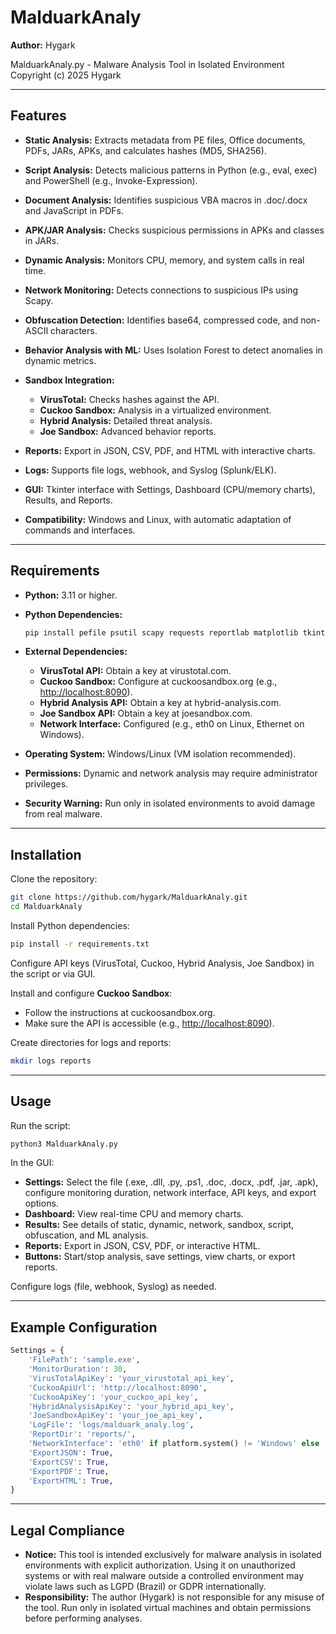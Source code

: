 # MalduarkAnaly

**Author:** Hygark

MalduarkAnaly.py - Malware Analysis Tool in Isolated Environment  
Copyright (c) 2025 Hygark  


---

## Features

* **Static Analysis:** Extracts metadata from PE files, Office documents, PDFs, JARs, APKs, and calculates hashes (MD5, SHA256).

* **Script Analysis:** Detects malicious patterns in Python (e.g., eval, exec) and PowerShell (e.g., Invoke-Expression).

* **Document Analysis:** Identifies suspicious VBA macros in .doc/.docx and JavaScript in PDFs.

* **APK/JAR Analysis:** Checks suspicious permissions in APKs and classes in JARs.

* **Dynamic Analysis:** Monitors CPU, memory, and system calls in real time.

* **Network Monitoring:** Detects connections to suspicious IPs using Scapy.

* **Obfuscation Detection:** Identifies base64, compressed code, and non-ASCII characters.

* **Behavior Analysis with ML:** Uses Isolation Forest to detect anomalies in dynamic metrics.

* **Sandbox Integration:**

  * **VirusTotal:** Checks hashes against the API.
  * **Cuckoo Sandbox:** Analysis in a virtualized environment.
  * **Hybrid Analysis:** Detailed threat analysis.
  * **Joe Sandbox:** Advanced behavior reports.

* **Reports:** Export in JSON, CSV, PDF, and HTML with interactive charts.

* **Logs:** Supports file logs, webhook, and Syslog (Splunk/ELK).

* **GUI:** Tkinter interface with Settings, Dashboard (CPU/memory charts), Results, and Reports.

* **Compatibility:** Windows and Linux, with automatic adaptation of commands and interfaces.

---

## Requirements

* **Python:** 3.11 or higher.

* **Python Dependencies:**

  ```bash
  pip install pefile psutil scapy requests reportlab matplotlib tkinterweb python-docx pdfid sklearn numpy
  ```

* **External Dependencies:**

  * **VirusTotal API:** Obtain a key at virustotal.com.
  * **Cuckoo Sandbox:** Configure at cuckoosandbox.org (e.g., [http://localhost:8090](http://localhost:8090)).
  * **Hybrid Analysis API:** Obtain a key at hybrid-analysis.com.
  * **Joe Sandbox API:** Obtain a key at joesandbox.com.
  * **Network Interface:** Configured (e.g., eth0 on Linux, Ethernet on Windows).

* **Operating System:** Windows/Linux (VM isolation recommended).

* **Permissions:** Dynamic and network analysis may require administrator privileges.

* **Security Warning:** Run only in isolated environments to avoid damage from real malware.

---

## Installation

Clone the repository:

```bash
git clone https://github.com/hygark/MalduarkAnaly.git
cd MalduarkAnaly
```

Install Python dependencies:

```bash
pip install -r requirements.txt
```

Configure API keys (VirusTotal, Cuckoo, Hybrid Analysis, Joe Sandbox) in the script or via GUI.

Install and configure **Cuckoo Sandbox**:

* Follow the instructions at cuckoosandbox.org.
* Make sure the API is accessible (e.g., [http://localhost:8090](http://localhost:8090)).

Create directories for logs and reports:

```bash
mkdir logs reports
```

---

## Usage

Run the script:

```bash
python3 MalduarkAnaly.py
```

In the GUI:

* **Settings:** Select the file (.exe, .dll, .py, .ps1, .doc, .docx, .pdf, .jar, .apk), configure monitoring duration, network interface, API keys, and export options.
* **Dashboard:** View real-time CPU and memory charts.
* **Results:** See details of static, dynamic, network, sandbox, script, obfuscation, and ML analysis.
* **Reports:** Export in JSON, CSV, PDF, or interactive HTML.
* **Buttons:** Start/stop analysis, save settings, view charts, or export reports.

Configure logs (file, webhook, Syslog) as needed.

---

## Example Configuration

```python
Settings = {
    'FilePath': 'sample.exe',
    'MonitorDuration': 30,
    'VirusTotalApiKey': 'your_virustotal_api_key',
    'CuckooApiUrl': 'http://localhost:8090',
    'CuckooApiKey': 'your_cuckoo_api_key',
    'HybridAnalysisApiKey': 'your_hybrid_api_key',
    'JoeSandboxApiKey': 'your_joe_api_key',
    'LogFile': 'logs/malduark_analy.log',
    'ReportDir': 'reports/',
    'NetworkInterface': 'eth0' if platform.system() != 'Windows' else 'Ethernet',
    'ExportJSON': True,
    'ExportCSV': True,
    'ExportPDF': True,
    'ExportHTML': True,
}
```

---

## Legal Compliance

* **Notice:** This tool is intended exclusively for malware analysis in isolated environments with explicit authorization.
  Using it on unauthorized systems or with real malware outside a controlled environment may violate laws such as LGPD (Brazil) or GDPR internationally.
* **Responsibility:** The author (Hygark) is not responsible for any misuse of the tool. Run only in isolated virtual machines and obtain permissions before performing analyses.

